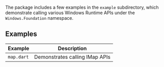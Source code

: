 The package includes a few examples in the `example` subdirectory, which
demonstrate calling various Windows Runtime APIs under the `Windows.Foundation`
namespace.

## Examples

| Example    | Description                    |
| ---------- | ------------------------------ |
| `map.dart` | Demonstrates calling IMap APIs |
